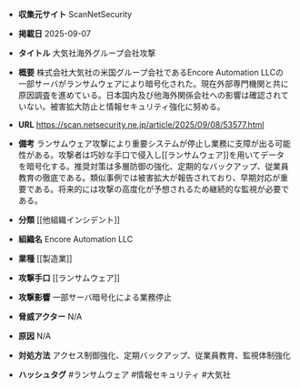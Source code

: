 - **収集元サイト**
ScanNetSecurity

- **掲載日**
2025-09-07

- **タイトル**
大気社海外グループ会社攻撃

- **概要**
株式会社大気社の米国グループ会社であるEncore Automation LLCの一部サーバがランサムウェアにより暗号化された。現在外部専門機関と共に原因調査を進めている。日本国内及び他海外関係会社への影響は確認されていない。被害拡大防止と情報セキュリティ強化に努める。

- **URL**
https://scan.netsecurity.ne.jp/article/2025/09/08/53577.html

- **備考**
ランサムウェア攻撃により重要システムが停止し業務に支障が出る可能性がある。攻撃者は巧妙な手口で侵入し[[ランサムウェア]]を用いてデータを暗号化する。推奨対策は多層防御の強化、定期的なバックアップ、従業員教育の徹底である。類似事例では被害拡大が報告されており、早期対応が重要である。将来的には攻撃の高度化が予想されるため継続的な監視が必要である。

- **分類**
[[他組織インシデント]]

- **組織名**
Encore Automation LLC

- **業種**
[[製造業]]

- **攻撃手口**
[[ランサムウェア]]

- **攻撃影響**
一部サーバ暗号化による業務停止

- **脅威アクター**
N/A

- **原因**
N/A

- **対処方法**
アクセス制御強化、定期バックアップ、従業員教育、監視体制強化

- **ハッシュタグ**
#ランサムウェア #情報セキュリティ #大気社
